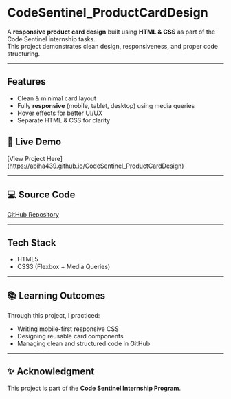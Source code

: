 # CodeSentinel_ProductCardDesign

A **responsive product card design** built using **HTML & CSS** as part of the Code Sentinel internship tasks.  
This project demonstrates clean design, responsiveness, and proper code structuring.

---

##  Features
- Clean & minimal card layout  
- Fully **responsive** (mobile, tablet, desktop) using media queries  
- Hover effects for better UI/UX  
- Separate HTML & CSS for clarity  



## 🔗 Live Demo
 [View Project Here] (https://abiha439.github.io/CodeSentinel_ProductCardDesign)  

---

## 💻 Source Code
[GitHub Repository](https://github.com/Abiha439/CodeSentinel_ProductCardDesign)

---

##  Tech Stack
- HTML5  
- CSS3 (Flexbox + Media Queries)  

---

## 📚 Learning Outcomes
Through this project, I practiced:  
- Writing mobile-first responsive CSS  
- Designing reusable card components  
- Managing clean and structured code in GitHub  

---



## ✨ Acknowledgment
This project is part of the **Code Sentinel Internship Program**.  




